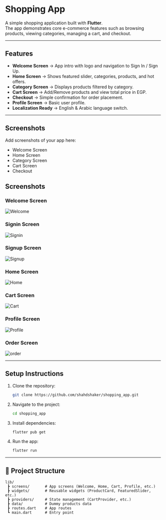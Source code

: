 # Shopping App

A simple shopping application built with **Flutter**.  
The app demonstrates core e-commerce features such as browsing products, viewing categories, managing a cart, and checkout.

---

## Features
- **Welcome Screen** → App intro with logo and navigation to Sign In / Sign Up.  
- **Home Screen** → Shows featured slider, categories, products, and hot offers.  
- **Category Screen** → Displays products filtered by category.  
- **Cart Screen** → Add/Remove products and view total price in EGP.  
- **Checkout** → Simple confirmation for order placement.  
- **Profile Screen** → Basic user profile.  
- **Localization Ready** → English & Arabic language switch.  

---

## Screenshots
Add screenshots of your app here:  

- Welcome Screen  
- Home Screen  
- Category Screen  
- Cart Screen  
- Checkout  

## Screenshots  

### Welcome Screen
![Welcome](screenshots/welcomescreen.png)

### Signin Screen
![Signin](Screenshots/signinscreen.png)

### Signup Screen
![Signup](Screenshots/signupscreen.png)

### Home Screen
![Home](Screenshots/homescreen.png)

### Cart Screen
![Cart](Screenshots/cartscreen.png)

### Profile Screen
![Profile](Screenshots/profilescreen.png)

### Order Screen
![order](Screenshots/orderscreen.png)

---

## Setup Instructions
1. Clone the repository:
   ```bash
   git clone https://github.com/shahdshaker/shopping_app.git
   ```
2. Navigate to the project:
   ```bash
   cd shopping_app
   ```
3. Install dependencies:
   ```bash
   flutter pub get
   ```
4. Run the app:
   ```bash
   flutter run
   ```

---

## 📂 Project Structure
```
lib/
 ┣ screens/       # App screens (Welcome, Home, Cart, Profile, etc.)
 ┣ widgets/       # Reusable widgets (ProductCard, FeaturedSlider, etc.)
 ┣ providers/     # State management (CartProvider, etc.)
 ┣ data/          # Dummy products data
 ┣ routes.dart    # App routes
 ┗ main.dart      # Entry point
```

